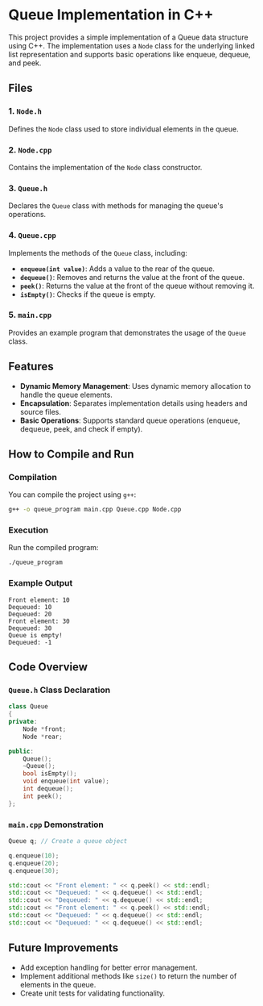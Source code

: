 # Queue Implementation in C++

This project provides a simple implementation of a Queue data structure using C++. The implementation uses a `Node` class for the underlying linked list representation and supports basic operations like enqueue, dequeue, and peek.

## Files

### 1. `Node.h`
Defines the `Node` class used to store individual elements in the queue.

### 2. `Node.cpp`
Contains the implementation of the `Node` class constructor.

### 3. `Queue.h`
Declares the `Queue` class with methods for managing the queue's operations.

### 4. `Queue.cpp`
Implements the methods of the `Queue` class, including:
- **`enqueue(int value)`**: Adds a value to the rear of the queue.
- **`dequeue()`**: Removes and returns the value at the front of the queue.
- **`peek()`**: Returns the value at the front of the queue without removing it.
- **`isEmpty()`**: Checks if the queue is empty.

### 5. `main.cpp`
Provides an example program that demonstrates the usage of the `Queue` class.

## Features
- **Dynamic Memory Management**: Uses dynamic memory allocation to handle the queue elements.
- **Encapsulation**: Separates implementation details using headers and source files.
- **Basic Operations**: Supports standard queue operations (enqueue, dequeue, peek, and check if empty).

## How to Compile and Run

### Compilation
You can compile the project using `g++`:
```bash
g++ -o queue_program main.cpp Queue.cpp Node.cpp
```

### Execution
Run the compiled program:
```bash
./queue_program
```

### Example Output
```plaintext
Front element: 10
Dequeued: 10
Dequeued: 20
Front element: 30
Dequeued: 30
Queue is empty!
Dequeued: -1
```

## Code Overview

### `Queue.h` Class Declaration
```cpp
class Queue
{
private:
    Node *front;
    Node *rear;

public:
    Queue();
    ~Queue();
    bool isEmpty();
    void enqueue(int value);
    int dequeue();
    int peek();
};
```

### `main.cpp` Demonstration
```cpp
Queue q; // Create a queue object

q.enqueue(10);
q.enqueue(20);
q.enqueue(30);

std::cout << "Front element: " << q.peek() << std::endl;
std::cout << "Dequeued: " << q.dequeue() << std::endl;
std::cout << "Dequeued: " << q.dequeue() << std::endl;
std::cout << "Front element: " << q.peek() << std::endl;
std::cout << "Dequeued: " << q.dequeue() << std::endl;
std::cout << "Dequeued: " << q.dequeue() << std::endl;
```

## Future Improvements
- Add exception handling for better error management.
- Implement additional methods like `size()` to return the number of elements in the queue.
- Create unit tests for validating functionality.
